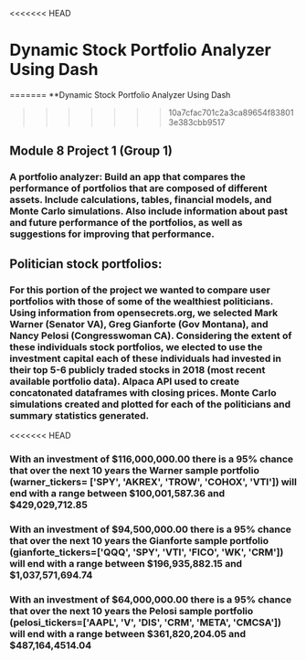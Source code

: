 <<<<<<< HEAD
# Dynamic Stock Portfolio Analyzer Using Dash
=======
**Dynamic Stock Portfolio Analyzer Using Dash
>>>>>>> 10a7cfac701c2a3ca89654f838013e383cbb9517
## Module 8 Project 1 (Group 1)
### A portfolio analyzer: Build an app that compares the performance of portfolios that are composed of different assets. Include calculations, tables, financial models, and Monte Carlo simulations. Also include information about past and future performance of the portfolios, as well as suggestions for improving that performance.

## Politician stock portfolios:

### For this portion of the project we wanted to compare user portfolios with those of some of the wealthiest politicians. Using information from opensecrets.org, we selected Mark Warner (Senator VA), Greg Gianforte (Gov Montana), and Nancy Pelosi (Congresswoman CA). Considering the extent of these individuals stock portfolios, we elected to use the investment capital each of these individuals had invested in their top 5-6 publicly traded stocks in 2018 (most recent available portfolio data). Alpaca API used to create concatonated dataframes with closing prices. Monte Carlo simulations created and plotted for each of the politicians and summary statistics generated.

<<<<<<< HEAD
### With an investment of $116,000,000.00 there is a 95% chance that over the next 10 years the Warner sample portfolio (warner_tickers= ['SPY', 'AKREX', 'TROW', 'COHOX', 'VTI']) will end with a range between $100,001,587.36 and $429,029,712.85

### With an investment of $94,500,000.00 there is a 95% chance that over the next 10 years the Gianforte sample portfolio (gianforte_tickers=['QQQ', 'SPY', 'VTI', 'FICO', 'WK', 'CRM']) will end with a range between $196,935,882.15 and $1,037,571,694.74


### With an investment of $64,000,000.00 there is a 95% chance that over the next 10 years the Pelosi sample portfolio (pelosi_tickers=['AAPL', 'V', 'DIS', 'CRM', 'META', 'CMCSA']) will end with a range between $361,820,204.05 and $487,164,4514.04

